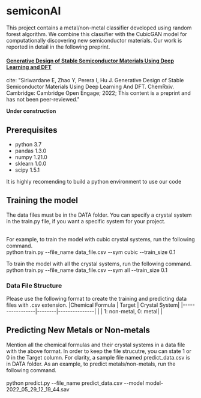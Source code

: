# semiconAI
This project contains a metal/non-metal classifier developed using random forest algorithm. We combine this classifier with the CubicGAN model for computationally discovering new semiconductor materials. Our work is reported in detail in the following preprint.

#### [Generative Design of Stable Semiconductor Materials Using Deep Learning and DFT](https://chemrxiv.org/engage/chemrxiv/article-details/61d08f7275c57229dbff6255)

cite:  "Siriwardane E, Zhao Y, Perera I, Hu J. Generative Design of Stable Semiconductor Materials Using Deep Learning And DFT. ChemRxiv. Cambridge: Cambridge Open Engage; 2022; This content is a preprint and has not been peer-reviewed."

**Under construction**

## Prerequisites
- python 3.7
- pandas 1.3.0
- numpy 1.21.0
- sklearn 1.0.0
- scipy 1.5.1

It is highly recomending to build a python environment to use our code

## Training the model

The data files must be in the DATA folder. You can specify a crystal system in the train.py file, if you want a specific system for your project. <br />  <br />

For example, to train the model with cubic crystal systems, run the following command.  <br />
python train.py --file_name data_file.csv --sym cubic --train_size 0.1

To train the model with all the crystal systems, run the following command. <br />
python train.py --file_name data_file.csv --sym all --train_size 0.1


### Data File Structure
Please use the following format to create the training and predicting data files with .csv extension.
|Chemical Formula | Target | Crystal System|
|-----------------|--------|---------------|
| | 1: non-metal, 0: metal| |

## Predicting New Metals or Non-metals
Mention all the chemical formulas and their crystal systems in a data file with the above format. In order to keep the file strucutre, you can state 1 or 0 in the Target column. For clarity, a sample file named predict_data.csv is in DATA folder. As an example, to predict metals/non-metals, run the following command. <br />  <br />
python predict.py --file_name predict_data.csv --model model-2022_05_29_12_19_44.sav

